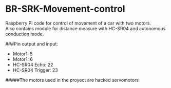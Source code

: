 # BR-SRK-Movement-control
Raspberry Pi code for control of movement of a car with two motors.  
Also contains module for distance measure with HC-SR04 and autonomous conduction mode.


###Pin output and input:
 - Motor1: 5
 - Motor1: 6
 - HC-SR04 Echo: 22
 - HC-SR04 Trigger: 23
 
 #####The motors used in the proyect are hacked servomotors
 
 
